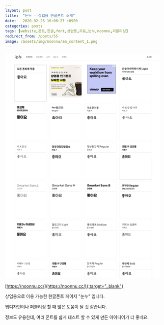 ```yaml
---
layout: post
title:  "눈누 - 상업용 한글폰트 소개"
date:   2020-02-26 10:06:27 +0900
categories: posts
tags: [website,폰트,한글,font,상업용,무료,눈누,noonnu,퍼블리싱]
redirect_from: /posts/55
image: /assets/img/noonnu/sm_content_1.png
--- 
```


![눈누 폰트](/assets/img/noonnu/content_1.png)

[https://noonnu.cc/](https://noonnu.cc/){:target="_blank"}


상업용으로 이용 가능한 한글폰트 페이지 "눈누" 입니다.

웹디자인이나 퍼블리싱 할 때 많은 도움이 될 것 같습니다.

정보도 유용한데, 여러 폰트를 쉽게 테스트 할 수 있게 만든 아이디어가 더 좋네요.




